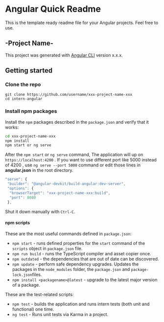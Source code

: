 # Angular Quick Readme

This is the template ready readme file for your Angular projects. Feel free to use.

## -Project Name-

This project was generated with [Angular CLI](https://github.com/angular/angular-cli) version x.x.x.

## Getting started

### Clone the repo

```shell
git clone https://github.com/username/xxx-project-name-xxx
cd intern-angular
```

### Install npm packages

Install the `npm` packages described in the `package.json` and verify that it works:

```sh
cd xxx-project-name-xxx
npm install
npm start or ng serve
```

After the `npm start` or `ng serve` command, The application will up on ` https://localhost:4200` . If you want to use different port like 5000 instead of 4200 , use `ng serve --port 5000` command or edit those lines in **angular.json** in the root directory.

```javascript
"serve": {
 "builder": "@angular-devkit/build-angular:dev-server",
 "options": {
  "browserTarget": "xxx-project-name-xxx:build",
  "port": 8080
 },
```

Shut it down manually with `Ctrl-C`.

#### npm scripts

These are the most useful commands defined in `package.json`:

* `npm start` - runs defined properties for the `start` command of the `scripts` object in `package.json` file.
* `npm run build` - runs the TypeScript compiler and asset copier once.
* `npm outdated` - the dependencies that are out of date can be discovered.
* `npm update` - perform safe dependency upgrades. Updates the packages in the `node_modules` folder, the `package.json` and `package-lock.json`files.
* `npm install <packagename>@latest` - upgrade to the latest major version of a package.

These are the test-related scripts:

* `npm test` - builds the application and runs intern tests (both unit and functional) one time.
* `ng test` - Runs unit tests via Karma in a project.

